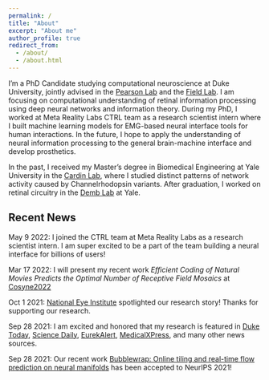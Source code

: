 ```yaml
---
permalink: /
title: "About"
excerpt: "About me"
author_profile: true
redirect_from: 
  - /about/
  - /about.html
---
```


I’m a PhD Candidate studying computational neuroscience at Duke University, jointly advised in the [Pearson Lab](https://pearsonlab.github.io/) and the [Field Lab](https://www.neuro.duke.edu/research/faculty-labs/field-lab). I am focusing on computational understanding of retinal information processing using deep neural networks and information theory. During my PhD, I worked at Meta Reality Labs CTRL team as a research scientist intern where I built machine learning models for EMG-based neural interface tools for human interactions. In the future, I hope to apply the understanding of neural information processing to the general brain-machine interface and develop prosthetics. 

In the past, I received my Master’s degree in Biomedical Engineering at Yale University in the [Cardin Lab](http://cardinlab.org/), where I studied distinct patterns of network activity caused by Channelrhodopsin variants. After graduation, I worked on retinal circuitry in the [Demb Lab](https://medicine.yale.edu/profile/jonathan_demb/?tab=research) at Yale. 


## Recent News

May 9 2022: I joined the CTRL team at Meta Reality Labs as a research scientist intern. I am super excited to be a part of the team building a neural interface for billions of users! 

Mar 17 2022: I will present my recent work *Efficient Coding of Natural Movies Predicts the Optimal Number of Receptive Field Mosaics* at [Cosyne2022](https://www.cosyne.org/)

Oct 1 2021: [National Eye Institute](https://www.nei.nih.gov/about/news-and-events/news/living-retina-achieves-sensitivity-and-efficiency-engineers-can-only-dream-about) spotlighted our research story! Thanks for supporting our research.

Sep 28 2021: I am excited and honored that my research is featured in [Duke Today](https://today.duke.edu/2021/09/living-retina-achieves-sensitivity-and-efficiency-engineers-can-only-dream-about), [Science Daily](https://www.sciencedaily.com/releases/2021/09/210928130825.htm), [EurekAlert](https://www.eurekalert.org/news-releases/929849), [MedicalXPress](https://medicalxpress.com/news/2021-09-retina-sensitivity-efficiency.html), and many other news sources. 

Sep 28 2021: Our recent work [Bubblewrap: Online tiling and real-time flow prediction on neural manifolds](https://arxiv.org/abs/2108.13941) has been accepted to NeurIPS 2021!
